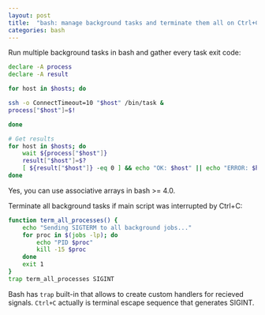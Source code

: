 ```yaml
---
layout: post
title:  "bash: manage background tasks and terminate them all on Ctrl+C"
categories: bash
---
```

Run multiple background tasks in bash and gather every task exit code:

```bash
declare -A process
declare -A result

for host in $hosts; do

ssh -o ConnectTimeout=10 "$host" /bin/task &
process["$host"]=$!

done

# Get results
for host in $hosts; do
    wait ${process["$host"]}
    result["$host"]=$?
    [ ${result["$host"]} -eq 0 ] && echo "OK: $host" || echo "ERROR: $host"
done
```

Yes, you can use associative arrays in bash >= 4.0.

Terminate all background tasks if main script was interrupted by Ctrl+C:

```bash
function term_all_processes() {
	echo "Sending SIGTERM to all background jobs..."
	for proc in $(jobs -lp); do
		echo "PID $proc"
		kill -15 $proc
	done
	exit 1
}
trap term_all_processes SIGINT
```

Bash has `trap` built-in that allows to create custom handlers for recieved signals. `Ctrl+C` actually is terminal escape sequence that generates SIGINT.
